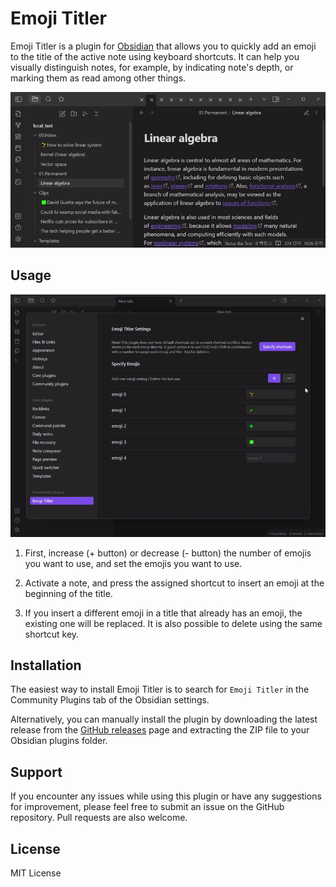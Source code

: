 # Emoji Titler

Emoji Titler is a plugin for [Obsidian](https://obsidian.md/) that allows you to quickly add an emoji to the title of the active note using keyboard shortcuts. It can help you visually distinguish notes, for example, by indicating note's depth, or marking them as read among other things.

![Emoji Titler Demo Image](img/demo.gif)

## Usage

![Setting Shortcuts](img/setting_shortcuts.gif)

1. First, increase (+ button) or decrease (- button) the number of emojis you want to use, and set the emojis you want to use.

2. Activate a note, and press the assigned shortcut to insert an emoji at the beginning of the title.

3. If you insert a different emoji in a title that already has an emoji, the existing one will be replaced. It is also possible to delete using the same shortcut key.

## Installation

The easiest way to install Emoji Titler is to search for `Emoji Titler` in the Community Plugins tab of the Obsidian settings.

Alternatively, you can manually install the plugin by downloading the latest release from the [GitHub releases](https://github.com/hyeonseonam/obsidian-emoji-titler/releases) page and extracting the ZIP file to your Obsidian plugins folder.


## Support

If you encounter any issues while using this plugin or have any suggestions for improvement, please feel free to submit an issue on the GitHub repository. Pull requests are also welcome.

## License

MIT License